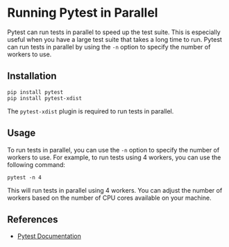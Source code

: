 # Running Pytest in Parallel

Pytest can run tests in parallel to speed up the test suite. This is especially useful when you have a large test suite that takes a long time to run. Pytest can run tests in parallel by using the `-n` option to specify the number of workers to use.


## Installation

```Shell
pip install pytest
pip install pytest-xdist
```

The ```pytest-xdist``` plugin is required to run tests in parallel.


## Usage

To run tests in parallel, you can use the `-n` option to specify the number of workers to use. For example, to run tests using 4 workers, you can use the following command:

```Shell
pytest -n 4
```

This will run tests in parallel using 4 workers. You can adjust the number of workers based on the number of CPU cores available on your machine.

## References

- [Pytest Documentation](https://docs.pytest.org)
